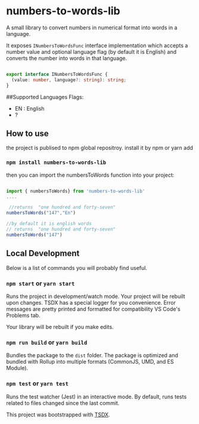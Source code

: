 # numbers-to-words-lib
A small library to convert numbers in numerical format into words in a language.

It exposes ```INumbersToWordsFunc``` interface implementation which accepts a number value 
and optional language flag (by default it is English)
and converts the number into words in that language.

```typescript

export interface INumbersToWordsFunc {
  (value: number, language?: string): string;
}
```

##Supported Languages
Flags:
* EN : English
* ?

  
## How to use
the project is publised to npm global repositroy.
install it by npm or  yarn add
  ### `npm install numbers-to-words-lib `  
  
then you can import the numbersToWords function into your project:
```typescript

import { numbersToWords} from 'numbers-to-words-lib'
....

 //returns  "one hundred and forty-seven"
numbersToWords("147","En") 

//by default it is english words
// returns  "one hundred and forty-seven"
numbersToWords("147")

```
  


## Local Development

Below is a list of commands you will probably find useful.

### `npm start` or `yarn start`

Runs the project in development/watch mode. Your project will be rebuilt upon changes. TSDX has a special logger for you convenience. Error messages are pretty printed and formatted for compatibility VS Code's Problems tab.

Your library will be rebuilt if you make edits.

### `npm run build` or `yarn build`

Bundles the package to the `dist` folder.
The package is optimized and bundled with Rollup into multiple formats (CommonJS, UMD, and ES Module).

### `npm test` or `yarn test`

Runs the test watcher (Jest) in an interactive mode.
By default, runs tests related to files changed since the last commit.

This project was bootstrapped with [TSDX](https://github.com/jaredpalmer/tsdx).
